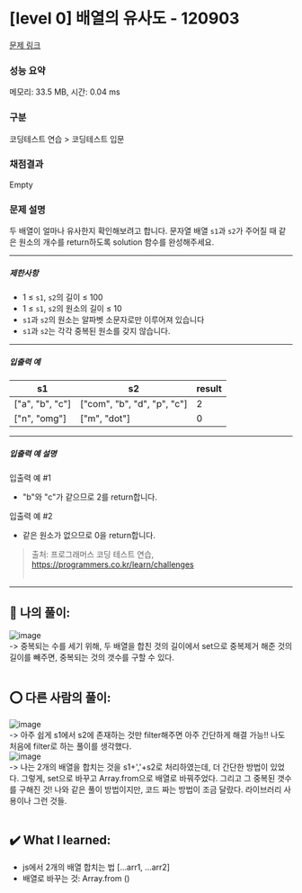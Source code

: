 # [level 0] 배열의 유사도 - 120903 

[문제 링크](https://school.programmers.co.kr/learn/courses/30/lessons/120903) 

### 성능 요약

메모리: 33.5 MB, 시간: 0.04 ms

### 구분

코딩테스트 연습 > 코딩테스트 입문

### 채점결과

Empty

### 문제 설명

<p>두 배열이 얼마나 유사한지 확인해보려고 합니다. 문자열 배열 <code>s1</code>과 <code>s2</code>가 주어질 때 같은 원소의 개수를 return하도록 solution 함수를 완성해주세요.</p>

<hr>

<h5>제한사항</h5>

<ul>
<li>1 ≤ <code>s1</code>, <code>s2</code>의 길이 ≤ 100</li>
<li>1 ≤ <code>s1</code>, <code>s2</code>의 원소의 길이 ≤ 10</li>
<li><code>s1</code>과 <code>s2</code>의 원소는 알파벳 소문자로만 이루어져 있습니다</li>
<li><code>s1</code>과 <code>s2</code>는 각각 중복된 원소를 갖지 않습니다.</li>
</ul>

<hr>

<h5>입출력 예</h5>
<table class="table">
        <thead><tr>
<th>s1</th>
<th>s2</th>
<th>result</th>
</tr>
</thead>
        <tbody><tr>
<td>["a", "b", "c"]</td>
<td>["com", "b", "d", "p", "c"]</td>
<td>2</td>
</tr>
<tr>
<td>["n", "omg"]</td>
<td>["m", "dot"]</td>
<td>0</td>
</tr>
</tbody>
      </table>
<hr>

<h5>입출력 예 설명</h5>

<p>입출력 예 #1</p>

<ul>
<li>"b"와 "c"가 같으므로 2를 return합니다.</li>
</ul>

<p>입출력 예 #2</p>

<ul>
<li>같은 원소가 없으므로 0을 return합니다.</li>
</ul>


> 출처: 프로그래머스 코딩 테스트 연습, https://programmers.co.kr/learn/challenges <br><br>

<hr>

## 🎁 나의 풀이: <br>
![image](https://github.com/An-jisu/Algorithm/assets/70849122/3616dd5d-bc3e-43a3-ac38-d6df5251dfa1) <br>
-> 중복되는 수를 세기 위해, 두 배열을 합친 것의 길이에서 set으로 중복제거 해준 것의 길이를 빼주면, 중복되는 것의 갯수를 구할 수 있다. <br><br>

## ⭕ 다른 사람의 풀이: <br>
![image](https://github.com/An-jisu/Algorithm/assets/70849122/edfc076b-83a7-425b-ac18-84f075619197) <br>
-> 아주 쉽게 s1에서 s2에 존재하는 것만 filter해주면 아주 간단하게 해결 가능!! 나도 처음에 filter로 하는 풀이를 생각했다. <br>
![image](https://github.com/An-jisu/Algorithm/assets/70849122/3e4906ca-9114-4ff0-8d67-944103985190) <br>
-> 나는 2개의 배열을 합치는 것을 s1+','+s2로 처리하였는데, 더 간단한 방법이 있었다. 그렇게, set으로 바꾸고 Array.from으로 배열로 바꿔주었다. 그리고 그 중복된 갯수를 구해진 것! 나와 같은 풀이 방법이지만, 코드 짜는 방법이 조금 달랐다. 라이브러리 사용이나 그런 것들. <br><br> 

## ✔️ What I learned: <br> 
- js에서 2개의 배열 합치는 법 [...arr1, ...arr2] <br>
- 배열로 바꾸는 것: Array.from ()
